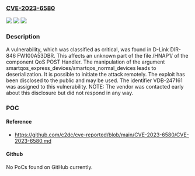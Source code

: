 ### [CVE-2023-6580](https://cve.mitre.org/cgi-bin/cvename.cgi?name=CVE-2023-6580)
![](https://img.shields.io/static/v1?label=Product&message=DIR-846&color=blue)
![](https://img.shields.io/static/v1?label=Version&message=%3D%20FW100A53DBR%20&color=brighgreen)
![](https://img.shields.io/static/v1?label=Vulnerability&message=CWE-502%20Deserialization&color=brighgreen)

### Description

A vulnerability, which was classified as critical, was found in D-Link DIR-846 FW100A53DBR. This affects an unknown part of the file /HNAP1/ of the component QoS POST Handler. The manipulation of the argument smartqos_express_devices/smartqos_normal_devices leads to deserialization. It is possible to initiate the attack remotely. The exploit has been disclosed to the public and may be used. The identifier VDB-247161 was assigned to this vulnerability. NOTE: The vendor was contacted early about this disclosure but did not respond in any way.

### POC

#### Reference
- https://github.com/c2dc/cve-reported/blob/main/CVE-2023-6580/CVE-2023-6580.md

#### Github
No PoCs found on GitHub currently.

